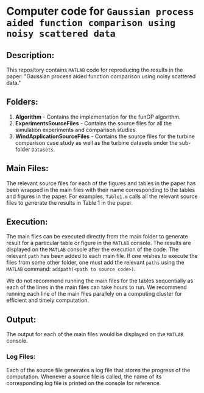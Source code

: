 # Computer code for `Gaussian process aided function comparison using noisy scattered data`

## Description: 
This repository contains `MATLAB` code for reproducing the results in the paper: "Gaussian process aided function comparison using noisy scattered data."

## Folders:
1. **Algorithm** - Contains the implementation for the funGP algorithm.
2. **ExperimentsSourceFiles** - Contains the source files for all the simulation experiments and comparison studies.
3. **WindApplicationSourceFiles** - Contains the source files for the turbine comparison case study as well as the turbine datasets under the sub-folder `Datasets`.

## Main Files:
The relevant source files for each of the figures and tables in the paper has been wrapped in the main files with their name corresponding to the tables and figures in the paper. For examples, `Table1.m` calls all the relevant source files to generate the results in Table 1 in the paper. 

## Execution:
The main files can be executed directly from the main folder to generate result for a particular table or figure in the `MATLAB` console. The results are displayed on the `MATLAB` console after the execution of the code. The relevant  `path` has been added to each main file. If one wishes to execute the files from some other folder, one must add the relevant `paths` using the `MATLAB` command: `addpath(<path to source code>)`.  

We do not recommend running the main files for the tables sequentially as each of the lines in the main files can take hours to run. We recommend running each line of the main files parallely on a computing cluster for efficient and timely computation.

## Output:
The output for each of the main files would be displayed on the `MATLAB` console.


### Log Files: 
Each of the source file generates a log file that stores the progress of the computation. Whenever a source file is called, the name of its corresponding log file is printed on the console for reference. 



